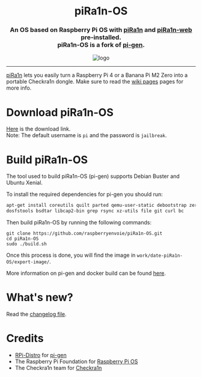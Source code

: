 
<h1 align="center">piRa1n-OS</h1>
<h3 align="center">An OS based on Raspberry Pi OS with <a href="https://github.com/raspberryenvoie/piRa1n">piRa1n</a> and <a href="https://github.com/raspberryenvoie/piRa1n-web">piRa1n-web</a> pre-installed.<br>
piRa1n-OS is a fork of <a href="https://github.com/RPi-Distro/pi-gen">pi-gen</a>.
</h3>
<p align="center"><img src="https://gist.githubusercontent.com/raspberryenvoie/9266a96148dd3ae0266a3bbe39b9c4f0/raw/eaad7fc642b830cf6fee044727c8b8b907f1b2a2/piRa1n_logo.png" alt="logo"></p>

---
[piRa1n](https://github.com/raspberryenvoie/piRa1n) lets you easily turn a Raspberry Pi 4 or a Banana Pi M2 Zero into a portable Checkra1n dongle. Make sure to read the [wiki pages](https://github.com/raspberryenvoie/piRa1n/wiki) pages for more info.

# Download piRa1n-OS
[Here](https://github.com/raspberryenvoie/piRa1n-OS/releases) is the download link.\
Note: The default username is `pi` and the password is `jailbreak`.

# Build piRa1n-OS
The tool used to build piRa1n-OS (pi-gen) supports Debian Buster and Ubuntu Xenial.

To install the required dependencies for pi-gen you should run:
```bash
apt-get install coreutils quilt parted qemu-user-static debootstrap zerofree zip \
dosfstools bsdtar libcap2-bin grep rsync xz-utils file git curl bc
```
Then build piRa1n-OS by running the following commands:
```
git clone https://github.com/raspberryenvoie/piRa1n-OS.git
cd piRa1n-OS
sudo ./build.sh
```
Once this process is done, you will find the image in `work/date-piRa1n-OS/export-image/`.

More information on pi-gen and docker build can be found [here](https://github.com/RPi-Distro/Pi-gen).

# What's new?
Read the [changelog file](https://github.com/raspberryenvoie/piRa1n-OS/blob/master/CHANGELOG.md).

# Credits
- [RPi-Distro](https://github.com/RPi-Distro) for [pi-gen](https://github.com/RPi-Distro/Pi-gen)
- The Raspberry Pi Foundation for [Raspberry Pi OS](https://www.raspberrypi.org/downloads/raspberry-pi-os/)
- The Checkra1n team for [Checkra1n](https://checkra.in)
